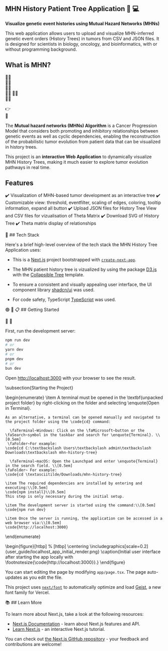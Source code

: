 ## MHN History Patient Tree Application :dna: :computer:	

**Visualize genetic event histories using Mutual Hazard Networks (MHNs)**

This web application allows users to upload and visualize MHN-inferred genetic event orders (History Trees) in tumors from CSV and JSON files. It is designed for scientists in biology, oncology, and bioinformatics, with or without programming background.


## What is MHN?

:woman_technologist:	
:technologist:	
:woman_scientist:	
:scientist:	
:woman_health_worker:	
:health_worker:	

:point_right:	
:speech_balloon:	

The **Mutual hazard networks (MHNs) Algorithm** is a Cancer Progression Model that considers both promoting and inhibitory relationships between genetic events as well as cyclic dependencies, enabling the reconstruction of the probabilistic tumor evolution from patient data that can be visualized in history trees.
<!-- Missing: base rates -->
<!-- Eine Quelle zu den Bäumen noch einfügen (Figure in einem Paper) -->

This project is an **interactive Web Application** to dynamically visualize MHN History Trees, making it much easier to explore tumor evolution pathways in real time.

## Features

:heavy_check_mark: Visualization of MHN-based tumor development as an interactive tree
:heavy_check_mark: Customizable view: threshold, eventfilter, scaling of edges, coloring, tooltip information, expand all button
:heavy_check_mark: Upload JSON files for History Tree View and CSV files for vizualisation of Theta Matrix
:heavy_check_mark: Download SVG of History Tree
:heavy_check_mark: Theta matrix display of relationships

:wrench:	## Tech Stack

Here's a brief high-level overview of the tech stack the MHN History Tree Application uses:

- This is a [Next.js](https://nextjs.org) project bootstrapped with [`create-next-app`](https://nextjs.org/docs/app/api-reference/cli/create-next-app).

- The MHN patient history tree is vizualized by using the package [D3.js](https://d3js.org/) with the [Collapsible Tree](https://observablehq.com/@d3/collapsible-tree) template.

- To ensure a consistent and visually appealing user interface, the UI component library [shadcn/ui](https://ui.shadcn.com/) was used. 

- For code safety, TypeScript [TypeScript](https://www.typescriptlang.org/) was used. 

:green_circle:	:high_brightness: :clipboard:		## Getting Started

:memo:
:pencil:

First, run the development server:

```bash
npm run dev
# or
yarn dev
# or
pnpm dev
# or
bun dev
```

Open [http://localhost:3000](http://localhost:3000) with your browser to see the result.

\subsection{Starting the Project}

\begin{enumerate}
    \item A terminal must be opened in the \textbf{unpacked project folder} by right-clicking on the folder and selecting \enquote{Open in Terminal}.
    
    As an alternative, a terminal can be opened manually and navigated to the project folder using the \code{cd} command:
    
      \faTerminal~Windows: Click on the \faMicrosoft~button or the \faSearch~symbol in the taskbar and search for \enquote{Terminal}. \\[0.5em]
     \faFolder~For example:
    \code{cd C:\textbackslash Users\textbackslash admin\textbackslash Downloads\textbackslash mhn-history-tree}
      
      \faTerminal~macOS: Open the Launchpad and enter \enquote{Terminal} in the search field. \\[0.5em]
    \faFolder~ For example: 
    \code{cd \textasciitilde/Downloads/mhn-history-tree}

    \item The required dependencies are installed by entering and executing:\\[0.5em]
    \code{npm install}\\[0.5em]
    This step is only necessary during the initial setup.

    \item The development server is started using the command:\\[0.5em]
    \code{npm run dev}

    \item Once the server is running, the application can be accessed in a web browser via:\\[0.5em]
    \code{http://localhost:3000}
\end{enumerate}

  \begin{figure}[htbp] % [htbp]
                \centering
                \includegraphics[scale=0.2]{user_guide/localhost_app_initial_render.png} 
                \caption{Initial user interface after starting the app locally with \footnotesize{\code{http://localhost:3000}}.}
   \end{figure} 

You can start editing the page by modifying `app/page.tsx`. The page auto-updates as you edit the file.

This project uses [`next/font`](https://nextjs.org/docs/app/building-your-application/optimizing/fonts) to automatically optimize and load [Geist](https://vercel.com/font), a new font family for Vercel.

:books:	## Learn More

To learn more about Next.js, take a look at the following resources:

- [Next.js Documentation](https://nextjs.org/docs) - learn about Next.js features and API.
- [Learn Next.js](https://nextjs.org/learn) - an interactive Next.js tutorial.

You can check out [the Next.js GitHub repository](https://github.com/vercel/next.js) - your feedback and contributions are welcome!

